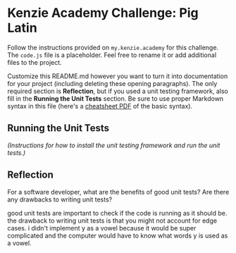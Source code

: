 # Kenzie Academy Challenge: Pig Latin

Follow the instructions provided on `my.kenzie.academy` for this challenge. The `code.js` file is a placeholder. Feel free to rename it or add additional files to the project.

Customize this README.md however you want to turn it into documentation for your project (including deleting these opening paragraphs). The only required section is **Reflection**, but if you used a unit testing framework, also fill in the **Running the Unit Tests** section. Be sure to use proper Markdown syntax in this file (here's a [cheatsheet PDF](https://guides.github.com/pdfs/markdown-cheatsheet-online.pdf) of the basic syntax).

## Running the Unit Tests

_(Instructions for how to install the unit testing framework and run the unit tests.)_

## Reflection

For a software developer, what are the benefits of good unit tests? Are there any drawbacks to writing unit tests?

good unit tests are important to check if the code is running as it should be. the drawback to writing unit tests is that you might not account for edge cases. i didn't implement y as a vowel because it would be super complicated and the computer would have to know what words y is used as a vowel.